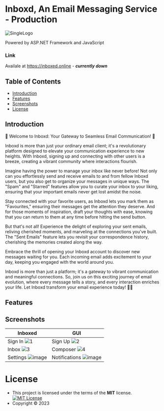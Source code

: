 # Inboxd, An Email Messaging Service - Production
![SingleLogo](https://user-images.githubusercontent.com/48721153/236070882-d22a058f-fb3d-47dc-92bf-790dc683a937.svg)

Powered by ASP.NET Framework and JavaScript

### Link
Availale at <https://inboxed.online> - ***currently down***

## Table of Contents
- [Introduction](#introduction)
- [Features](#features)
- [Screenshots](#screenshots)
- [License](#license)

## Introduction
📨 Welcome to Inboxd: Your Gateway to Seamless Email Communication! 🚀

Inboxd is more than just your ordinary email client; it's a revolutionary platform designed to elevate your communication experience to new heights. With Inboxd, signing up and connecting with other users is a breeze, creating a vibrant community where interactions flourish.

Imagine having the power to manage your inbox like never before! Not only can you effortlessly send and receive emails to and from fellow Inboxd users, but you also get to organize your messages in unique ways. The "Spam" and "Starred" features allow you to curate your inbox to your liking, ensuring that your important emails never get lost amidst the noise.

Stay connected with your favorite users, as Inboxd lets you mark them as "Favourites," ensuring their messages get the attention they deserve. And for those moments of inspiration, draft your thoughts with ease, knowing that you can return to them at any time before hitting the send button.

But that's not all! Experience the delight of exploring your sent emails, reliving cherished moments, and marveling at the connections you've built. The "Sent Emails" feature lets you revisit your correspondence history, cherishing the memories created along the way.

Embrace the thrill of opening your Inboxd account to discover new messages waiting for you. Each incoming email adds excitement to your day, keeping you engaged with the world around you.

Inboxd is more than just a platform; it's a gateway to vibrant communication and meaningful connections. So, join us on this exciting journey of email evolution, where every message tells a story, and every interaction enriches your life. Let Inboxd transform your email experience today! 💬🌟

## Features

## Screenshots

| Inboxed  | GUI |
| ------------- | ------------- |
| Sign In ![1](https://github.com/NanaADuah/Inboxd/assets/48721153/9cf0276a-7c7e-4a65-9347-e14047aa24e2)  | Sign Up ![2](https://github.com/NanaADuah/Inboxd/assets/48721153/cd04bb81-38f1-4913-92ed-b45f59ced4cf)  |
| Inbox ![3](https://github.com/NanaADuah/Inboxd/assets/48721153/fd693d99-9ccd-48f6-ac33-27cb7092b193)  | Composer ![4](https://github.com/NanaADuah/Inboxd/assets/48721153/3e95c518-d1d4-4f53-ab9d-13cdbe5d9e95)  |
| Settings ![image](https://github.com/NanaADuah/Inboxd/assets/48721153/0c56df7f-6267-41dc-85d7-99a372180ec0) | Notifications ![image](https://github.com/NanaADuah/Inboxd/assets/48721153/ddd941a9-473a-456c-b3d2-aae7c7d4b67a)

# License 
- This project is licensed under the terms of the **MIT** license.  [![MIT License](https://img.shields.io/badge/License-MIT-green.svg)](https://choosealicense.com/licenses/mit/)
- Copyright © 2023
